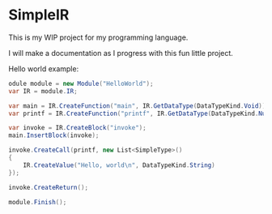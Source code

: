 # SimpleIR
This is my WIP project for my programming language. 

I will make a documentation as I progress with this fun little project.
            
Hello world example:

```csharp
odule module = new Module("HelloWorld");
var IR = module.IR;

var main = IR.CreateFunction("main", IR.GetDataType(DataTypeKind.Void));
var printf = IR.CreateFunction("printf", IR.GetDataType(DataTypeKind.Number), IR.GetDataType(DataTypeKind.String));

var invoke = IR.CreateBlock("invoke");
main.InsertBlock(invoke);

invoke.CreateCall(printf, new List<SimpleType>()
{
    IR.CreateValue("Hello, world\n", DataTypeKind.String)
});

invoke.CreateReturn();

module.Finish();
```
